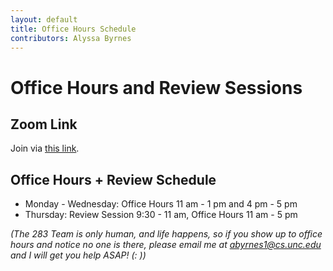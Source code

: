 ```yaml
---
layout: default
title: Office Hours Schedule
contributors: Alyssa Byrnes
---
```

# Office Hours and Review Sessions

## Zoom Link
Join via [this link](https://unc.zoom.us/j/97009190129).

## Office Hours + Review Schedule
* Monday - Wednesday: Office Hours 11 am - 1 pm and 4 pm - 5 pm
* Thursday: Review Session 9:30 - 11 am, Office Hours 11 am - 5 pm

*(The 283 Team is only human, and life happens, so if you show up to office hours and notice no one is there, please email me at abyrnes1@cs.unc.edu and I will get you help ASAP! (: ))*
